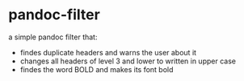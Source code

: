 # pandoc-filter

a simple pandoc filter that:
- findes duplicate headers and warns the user about it
- changes all headers of level 3 and lower to written in upper case
- findes the word BOLD and makes its font bold
